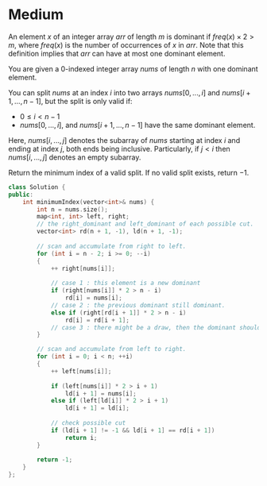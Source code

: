 # Medium

An element $x$ of an integer array $arr$ of length $m$ is dominant if $freq(x) \times 2 > m$, where $freq(x)$ is the number of occurrences of $x$ in $arr$. Note that this definition implies that $arr$ can have at most one dominant element.

You are given a 0-indexed integer array $nums$ of length $n$ with one dominant element.

You can split $nums$ at an index $i$ into two arrays $nums[0, ..., i]$ and $nums[i + 1, ..., n - 1]$, but the split is only valid if:

- $0 \leq i < n - 1$
- $nums[0, ..., i]$, and $nums[i + 1, ..., n - 1]$ have the same dominant element.

Here, $nums[i, ..., j]$ denotes the subarray of $nums$ starting at index $i$ and ending at index $j$, both ends being inclusive. Particularly, if $j < i$ then $nums[i, ..., j]$ denotes an empty subarray.

Return the minimum index of a valid split. If no valid split exists, return $-1$.

```cpp
class Solution {
public:
    int minimumIndex(vector<int>& nums) {
        int n = nums.size();
        map<int, int> left, right;
        // the right_dominant and left_dominant of each possible cut.
        vector<int> rd(n + 1, -1), ld(n + 1, -1);
        
        // scan and accumulate from right to left.
        for (int i = n - 2; i >= 0; --i)
        {
            ++ right[nums[i]];
            
            // case 1 : this element is a new dominant
            if (right[nums[i]] * 2 > n - i)
                rd[i] = nums[i];
            // case 2 : the previous dominant still dominant.
            else if (right[rd[i + 1]] * 2 > n - i)
                rd[i] = rd[i + 1];
            // case 3 : there might be a draw, then the dominant should be the default -1.
        }

        // scan and accumulate from left to right.
        for (int i = 0; i < n; ++i)
        {
            ++ left[nums[i]];
            
            if (left[nums[i]] * 2 > i + 1)
                ld[i + 1] = nums[i];
            else if (left[ld[i]] * 2 > i + 1)
                ld[i + 1] = ld[i];
            
            // check possible cut
            if (ld[i + 1] != -1 && ld[i + 1] == rd[i + 1])
                return i;
        }
        
        return -1;
    }
};
```
